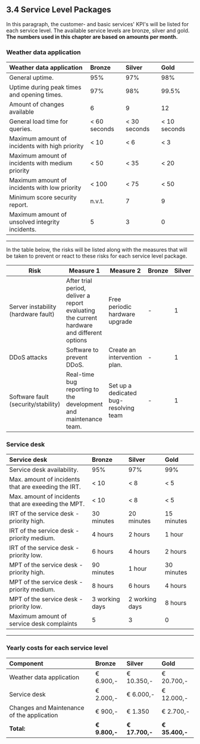 ## 3.4 Service Level Packages

In this paragraph, the customer- and basic services' KPI's will be listed for each service level. The available service levels are bronze, silver and gold. __The numbers used in this chapter are based on amounts per month.__

### Weather data application

| Weather data application                         | Bronze       | Silver       | Gold         |
| :-----------                                     | :----        | :-----       | :---         |
| General uptime.                                  | 95%          | 97%          | 98%          |
| Uptime during peak times and opening times.      | 97%          | 98%          | 99.5%        |
| Amount of changes available                      | 6            | 9            | 12           |
| General load time for queries.                   | < 60 seconds | < 30 seconds | < 10 seconds |
| Maximum amount of incidents with high priority   | < 10         | < 6          | < 3          |
| Maximum amount of incidents with medium priority | < 50         | < 35         | < 20         |
| Maximum amount of incidents with low priority    | < 100        | < 75         | < 50         |
| Minimum score security report.                   | n.v.t.       | 7            | 9            |
| Maximum amount of unsolved integrity incidents.  | 5            | 3            | 0            |

---

In the table below, the risks will be listed along with the measures that will be taken to prevent or react to these risks for each service level package.

| Risk                                | Measure 1                                                                                  | Measure 2                             | Bronze | Silver | Gold  |
| ---                                 | ---                                                                                        | ---                                   | ---    | ---    | ---   |
| Server instability (hardware fault) | After trial period, deliver a report evaluating the current hardware and different options | Free periodic hardware upgrade        | -      | 1      | 1 & 2 |
| DDoS attacks                        | Software to prevent DDoS.                                                                  | Create an intervention plan.          | -      | 1      | 1 & 2 |
| Software fault (security/stability) | Real-time bug reporting to the development and maintenance team.                           | Set up a dedicated bug-resolving team | -      | 1      | 1 & 2 |

### Service desk

| Service desk                                        | Bronze         | Silver         | Gold       |
| :----------                                         | :----          | :-----         | :---       |
| Service desk availability.                          | 95%            | 97%            | 99%        |
| Max. amount of incidents that are exeeding the IRT. | < 10           | < 8            | < 5        |
| Max. amount of incidents that are exeeding the MPT. | < 10           | < 8            | < 5        |
| IRT of the service desk - priority high.            | 30 minutes     | 20 minutes     | 15 minutes |
| IRT of the service desk - priority medium.          | 4 hours        | 2 hours        | 1 hour     |
| IRT of the service desk - priority low.             | 6 hours        | 4 hours        | 2 hours    |
| MPT of the service desk - priority high.            | 90 minutes     | 1 hour         | 30 minutes |
| MPT of the service desk - priority medium.          | 8 hours        | 6 hours        | 4 hours    |
| MPT of the service desk - priority low.             | 3 working days | 2 working days | 8 hours    |
| Maximum amount of service desk complaints           | 5              | 3              | 0          |

---

### Yearly costs for each service level

| Component                                      | Bronze        | Silver         | Gold           |
| :---                                           | :-----        | :-----         | :---           |
| Weather data application                       | € 6.900,-     | € 10.350,-     | € 20.700,-     |
| Service desk                                   | € 2.000,-     | € 6.000,-      | € 12.000,-     |
| Changes and Maintenance of the application     | € 900,-       | € 1.350        | € 2.700,-      |
| <div style="te-t-align:right">__Total:__</div> | __€ 9.800,-__ | __€ 17.700,-__ | __€ 35.400,-__ |

